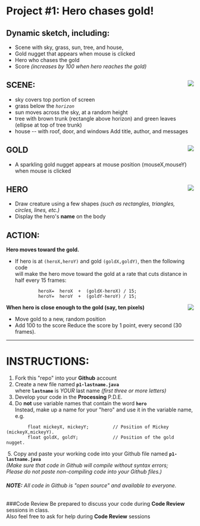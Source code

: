 # Project #1:             Hero chases gold!
## Dynamic sketch, including:
+ Scene with sky, grass, sun, tree, and house,  
+ Gold nugget that appears when mouse is clicked
+ Hero who chases the gold
+ Score _(increases by 100 when hero reaches the gold)_

## SCENE:     <img src=hero.png align=right>
+ sky covers top portion of screen
+ grass below the *`horizon`*
+ sun moves across the sky, at a random height
+ tree with brown trunk (rectangle above horizon) and green leaves (ellipse at top of tree trunk) 
+ house -- with roof, door, and windows
Add title, author, and messages

## GOLD     <img src=hero.png align=right>
+ A sparkling gold nugget appears at mouse position (mouseX,mouseY) when mouse is clicked

## HERO     <img src=hero.png align=right>
+ Draw creature using a few shapes _(such as rectangles, triangles, circles, lines, etc.)_
+ Display the hero's **name** on the body

## ACTION:  
**Hero moves toward the gold.**
+ If hero is at `(heroX,heroY)` and gold `(goldX,goldY)`, then the following code  
will make the hero move toward the gold  at a rate that cuts distance in half every 15 frames:
```
            heroX=  heroX  +  (goldX-heroX) / 15;
            heroY=  heroY  +  (goldY-heroY) / 15;
```
**When hero is close enough to the gold (say, ten pixels)**     <img src=hero.png align=right>
+ Move gold to a new, random position
+ Add 100 to the score
Reduce the score by 1 point, every second (30 frames).

----

# INSTRUCTIONS:
1. Fork this "repo" into your **Github** account
2. Create a new file named **`p1-lastname.java`**  
    where **`lastname`** is  *YOUR* last name 
    *(first three or more letters)*
3. Develop your code in the **Processing** P.D.E.
4. Do **not** use variable names that contain the word **`hero`**  
Instead, make up a name for your "hero" and use it in the variable name, e.g.  
```
        float mickeyX, mickeyY;         // Position of Mickey (mickeyX,mickeyY).
        float goldX, goldY;             // Position of the gold nugget.
```
&nbsp;5. Copy and paste your working code into your Github file named **`p1-lastname.java`**  
_(Make sure that code in Github will compile without syntax errors;  
Please do not paste non-compiling code into your Github files.)_

###### **NOTE:** All code in Github is "open source" and available to everyone.  

###Code Review
Be prepared to discuss your code during **Code Review** sessions in class.  
Also feel free to ask for help during **Code Review** sessions

